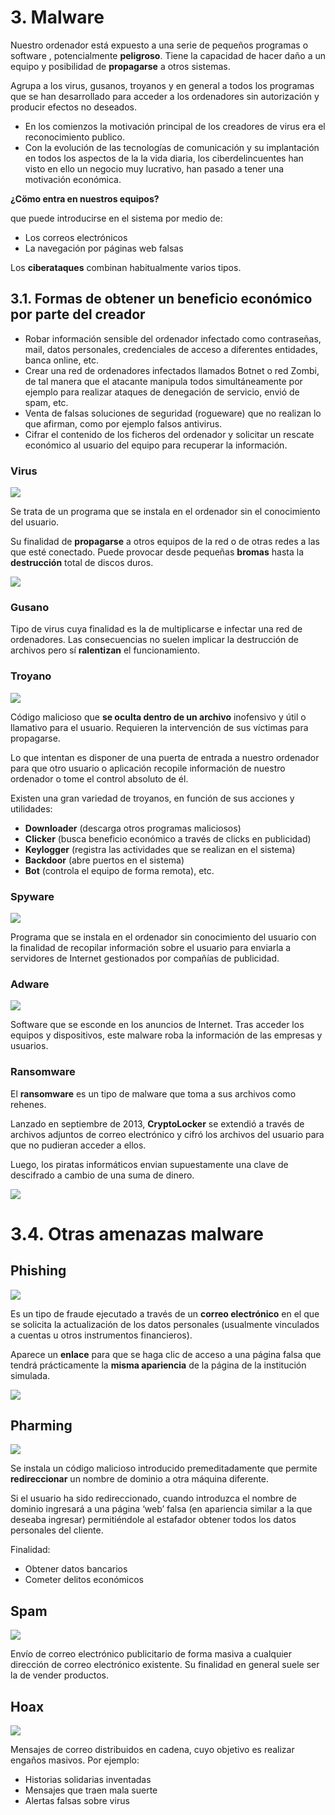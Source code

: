 # 3. Malware

Nuestro ordenador está expuesto a una serie de pequeños programas o software , potencialmente **peligroso**. Tiene la capacidad de hacer daño a un equipo y posibilidad de **propagarse** a otros sistemas.

Agrupa a los virus, gusanos, troyanos y en general a todos los programas que se han desarrollado para acceder a los ordenadores sin autorización y producir efectos no deseados.

- En los comienzos la motivación principal de los creadores de virus era el reconocimiento publico.
- Con la evolución de las tecnologías de comunicación y su implantación en todos los aspectos de la la vida diaria, los ciberdelincuentes han visto en ello un negocio muy lucrativo, han pasado a tener una motivación económica.

**¿Cömo entra en nuestros equipos?**

que puede introducirse en el sistema por medio de:

- Los correos electrónicos
- La navegación por páginas web falsas

Los **ciberataques** combinan habitualmente varios tipos.

## 3.1. Formas de obtener un beneficio económico por parte del creador

- Robar información sensible del ordenador infectado como contraseñas, mail, datos personales,
credenciales de acceso a diferentes entidades, banca online, etc.
- Crear una red de ordenadores infectados llamados Botnet o red Zombi, de tal manera que el
atacante manipula todos simultáneamente por ejemplo para realizar ataques de denegación de
servicio, envió de spam, etc.
- Venta de falsas soluciones de seguridad (rogueware) que no realizan lo que afirman, como por
ejemplo falsos antivirus.
- Cifrar el contenido de los ficheros del ordenador y solicitar un rescate económico al usuario del
equipo para recuperar la información.




### Virus

![](img/2019-12-10-09-23-43.png)

Se trata de un programa que se instala en el ordenador sin el conocimiento del usuario.

Su finalidad de **propagarse** a otros equipos de la red o de otras redes a las que esté conectado.
Puede provocar desde pequeñas **bromas** hasta la **destrucción** total de discos duros.

![](img/2019-11-23-18-04-26.png)

### Gusano

Tipo de virus cuya finalidad es la de multiplicarse e infectar una red de ordenadores. Las consecuencias no suelen implicar la destrucción de archivos pero sí **ralentizan** el funcionamiento.

### Troyano

![](img/2019-12-10-09-00-14.png)

Código malicioso que **se oculta dentro de un archivo** inofensivo y útil o llamativo para el usuario. Requieren la intervención de sus víctimas para propagarse.

Lo que intentan es disponer de una puerta de entrada a nuestro ordenador para que otro usuario o aplicación recopile información de nuestro ordenador o tome el control absoluto de él.

Existen una gran variedad de troyanos, en función de sus acciones y utilidades:

- **Downloader** (descarga otros programas maliciosos)
- **Clicker** (busca beneficio económico a través de clicks en publicidad)
- **Keylogger** (registra las actividades que se realizan en el sistema)
- **Backdoor** (abre puertos en el sistema)
- **Bot** (controla el equipo de forma remota), etc.

### Spyware

![](img/2019-12-10-09-19-13.png)

Programa que se instala en el ordenador sin conocimiento del usuario con la finalidad de recopilar información sobre el usuario para enviarla a servidores de Internet gestionados por compañías de publicidad.

### Adware

![](img/2019-12-10-09-19-42.png)

Software que se esconde en los anuncios de Internet. Tras acceder los equipos y dispositivos, este malware roba la información de las empresas y usuarios.

### Ransomware

El **ransomware** es un tipo de malware que toma a sus archivos como rehenes.

Lanzado en septiembre de 2013, **CryptoLocker** se extendió a través de archivos adjuntos de correo electrónico y cifró los archivos del usuario para que no pudieran acceder a ellos.

Luego, los piratas informáticos envian supuestamente una clave de descifrado a cambio de una suma de dinero.

![](img/2019-11-27-08-27-37.png)

# 3.4. Otras amenazas malware

## Phishing

![](img/2019-12-10-09-01-08.png)

Es un tipo de fraude ejecutado a través de un **correo electrónico** en el que se solicita la actualización de los datos personales (usualmente vinculados a cuentas u otros instrumentos financieros). 

Aparece un **enlace** para que se haga clic de acceso a una página falsa que tendrá prácticamente la **misma apariencia** de la página de la institución simulada.

![](img/2019-11-27-08-29-05.png)

## Pharming

![](img/2019-12-10-09-00-57.png)

Se instala un código malicioso introducido premeditadamente que permite **redireccionar** un nombre de dominio a otra máquina diferente.

Si el usuario ha sido redireccionado, cuando introduzca el nombre de dominio ingresará a una página ‘web’ falsa (en apariencia similar a la que deseaba ingresar) permitiéndole al estafador obtener todos los datos personales del cliente.

Finalidad:

- Obtener datos bancarios
- Cometer delitos económicos

## Spam

![](img/2019-12-10-09-00-49.png)

Envío de correo electrónico publicitario de forma masiva a cualquier dirección de correo electrónico existente. Su finalidad en general suele ser la de 
vender productos.

## Hoax

![](img/2019-12-10-09-23-08.png)

Mensajes de correo distribuidos en cadena, cuyo objetivo es realizar engaños masivos. Por ejemplo:

- Historias solidarias inventadas
- Mensajes que traen mala suerte
- Alertas falsas sobre virus

